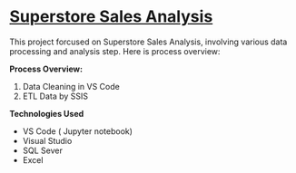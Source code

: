 # [Superstore Sales Analysis](https://www.kaggle.com/datasets/rohitsahoo/sales-forecasting)
This project forcused on Superstore Sales Analysis, involving various data processing and analysis step. Here is process overview:

**Process Overview:**

1. Data Cleaning in VS Code
2. ETL Data by SSIS


**Technologies Used**
- VS Code ( Jupyter notebook)
- Visual Studio
- SQL Sever
- Excel
